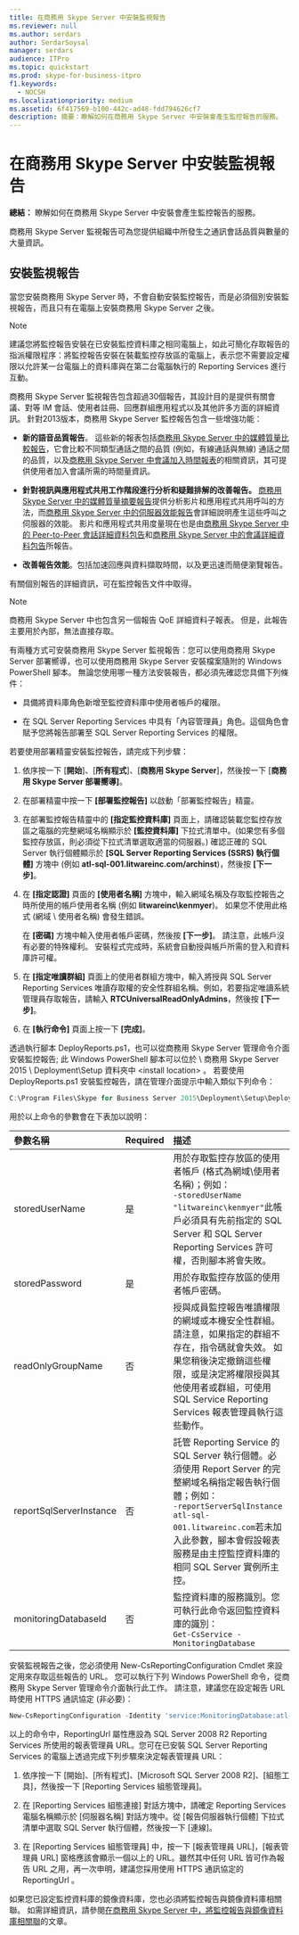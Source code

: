 ```yaml
---
title: 在商務用 Skype Server 中安裝監視報告
ms.reviewer: null
ms.author: serdars
author: SerdarSoysal
manager: serdars
audience: ITPro
ms.topic: quickstart
ms.prod: skype-for-business-itpro
f1.keywords:
  - NOCSH
ms.localizationpriority: medium
ms.assetid: 6f417569-b100-442c-ad48-fdd794626cf7
description: 摘要：瞭解如何在商務用 Skype Server 中安裝會產生監控報告的服務。
---
```


# <a name="install-monitoring-reports-in-skype-for-business-server"></a>在商務用 Skype Server 中安裝監視報告
 
**總結：** 瞭解如何在商務用 Skype Server 中安裝會產生監控報告的服務。
  
商務用 Skype Server 監視報告可為您提供組織中所發生之通訊會話品質與數量的大量資訊。 
  
## <a name="install-monitoring-reports"></a>安裝監視報告

當您安裝商務用 Skype Server 時，不會自動安裝監控報告，而是必須個別安裝監視報告，而且只有在電腦上安裝商務用 Skype Server 之後。
  
> [!NOTE]
> 建議您將監控報告安裝在已安裝監控資料庫之相同電腦上，如此可簡化存取報告的指派權限程序：將監控報告安裝在裝載監控存放區的電腦上，表示您不需要設定權限以允許某一台電腦上的資料庫與在第二台電腦執行的 Reporting Services 進行互動。 
  
商務用 Skype Server 監視報告包含超過30個報告，其設計目的是提供有關會議、對等 IM 會話、使用者註冊、回應群組應用程式以及其他許多方面的詳細資訊。 針對2013版本，商務用 Skype Server 監控報告包含一些增強功能：
  
- **新的語音品質報告**。 這些新的報表包括[商務用 Skype Server 中的媒體質量比較報告](../../manage/health-and-monitoring/comparison.md)，它會比較不同類型通話之間的品質 (例如，有線通話與無線) 通話之間的品質，以及[商務用 Skype Server 中會議加入時間報表](../../manage/health-and-monitoring/join-time-report.md)的相關資訊，其可提供使用者加入會議所需的時間量資訊。 
    
- **針對視訊與應用程式共用工作階段進行分析和疑難排解的改善報告。** [商務用 Skype Server 中的媒體質量摘要報告](../../manage/health-and-monitoring/summary.md)提供分析影片和應用程式共用呼叫的方法，而[商務用 Skype Server 中的伺服器效能報告](../../manage/health-and-monitoring/server-performance.md)會詳細說明產生這些呼叫之伺服器的效能。 影片和應用程式共用度量現在也是由[商務用 Skype Server 中的 Peer-to-Peer 會話詳細資料包告](../../manage/health-and-monitoring/peer-to-peer-session-detail-report.md)和[商務用 Skype Server 中的會議詳細資料包告](../../manage/health-and-monitoring/detail-report.md)所報告。
    
- **改善報告效能**。包括加速回應與資料擷取時間，以及更迅速而簡便瀏覽報告。
    
有關個別報告的詳細資訊，可在監控報告文件中取得。
  
> [!NOTE]
> 商務用 Skype Server 中也包含另一個報告 QoE 詳細資料子報表。 但是，此報告主要用於內部，無法直接存取。 
  
有兩種方式可安裝商務用 Skype Server 監視報告：您可以使用商務用 Skype Server 部署嚮導，也可以使用商務用 Skype Server 安裝檔案隨附的 Windows PowerShell 腳本。 無論您使用哪一種方法安裝報告，都必須先確認您具備下列條件：
  
- 具備將資料庫角色新增至監控資料庫中使用者帳戶的權限。
    
- 在 SQL Server Reporting Services 中具有「內容管理員」角色。這個角色會賦予您將報告部署至 SQL Server Reporting Services 的權限。
    
若要使用部署精靈安裝監控報告，請完成下列步驟：
  
1. 依序按一下 [**開始**]、[**所有程式**]、[**商務用 Skype Server**]，然後按一下 [**商務用 Skype Server 部署嚮導]**。
    
2. 在部署精靈中按一下 **[部署監控報告]** 以啟動「部署監控報告」精靈。
    
3. 在部署監控報告精靈中的 **[指定監控資料庫]** 頁面上，請確認裝載您監控存放區之電腦的完整網域名稱顯示於 **[監控資料庫]** 下拉式清單中。(如果您有多個監控存放區，則必須從下拉式清單選取適當的伺服器。) 確認正確的 SQL Server 執行個體顯示於 **[SQL Server Reporting Services (SSRS) 執行個體]** 方塊中 (例如 **atl-sql-001.litwareinc.com/archinst**)，然後按 **[下一步]**。
    
4. 在 **[指定認證]** 頁面的 **[使用者名稱]** 方塊中，輸入網域名稱及存取監控報告之時所使用的帳戶使用者名稱 (例如 **litwareinc\kenmyer**)。 如果您不使用此格式 (網域 \ 使用者名稱) 會發生錯誤。
    
    在 **[密碼]** 方塊中輸入使用者帳戶密碼，然後按 **[下一步]**。 請注意，此帳戶沒有必要的特殊權利。 安裝程式完成時，系統會自動授與帳戶所需的登入和資料庫許可權。
    
5. 在 **[指定唯讀群組]** 頁面上的使用者群組方塊中，輸入將授與 SQL Server Reporting Services 唯讀存取權的安全性群組名稱。例如，若要指定唯讀系統管理員存取報告，請輸入 **RTCUniversalReadOnlyAdmins**，然後按 **[下一步]**。
    
6. 在 **[執行命令]** 頁面上按一下 **[完成]**。
    
透過執行腳本 DeployReports.ps1，也可以從商務用 Skype Server 管理命令介面安裝監控報告; 此 Windows PowerShell 腳本可以位於 \ 商務用 Skype Server 2015 \ Deployment\Setup 資料夾中 \<install location\> 。 若要使用 DeployReports.ps1 安裝監控報告，請在管理介面提示中輸入類似下列命令：
  
```powershell
C:\Program Files\Skype for Business Server 2015\Deployment\Setup\DeployReports.ps1 -storedUserName "litwareinc\kenmyer" -storedPassword "p@ssw0rd" -readOnlyGroupName "RTCUniversalReadOnlyAdmins" -reportServerSqlInstance "atl-sql-001.litwareinc.com" -monitoringDatabaseId "MonitoringDatabase:atl-sql-001.litwareinc.com"
```

用於以上命令的參數會在下表加以說明：
  
|**參數名稱**|**Required**|**描述**|
|:-----|:-----|:-----|
|storedUserName  <br/> |是  <br/> |用於存取監控存放區的使用者帳戶 (格式為網域\使用者名稱)；例如：  <br/> ```-storedUserName "litwareinc\kenmyer"```此帳戶必須具有先前指定的 SQL Server 和 SQL Server Reporting Services 許可權，否則腳本將會失敗。  <br/> |
|storedPassword  <br/> |是  <br/> |用於存取監控存放區的使用者帳戶密碼。  <br/> |
|readOnlyGroupName  <br/> |否  <br/> |授與成員監控報告唯讀權限的網域或本機安全性群組。 請注意，如果指定的群組不存在，指令碼就會失效。 如果您稍後決定撤銷這些權限，或是決定將權限授與其他使用者或群組，可使用 SQL Service Reporting Services 報表管理員執行這些動作。  <br/> |
|reportSqlServerInstance  <br/> |否  <br/> |託管 Reporting Service 的 SQL Server 執行個體。必須使用 Report Server 的完整網域名稱指定報告執行個體；例如：<br/> ```-reportServerSqlInstance atl-sql-001.litwareinc.com```若未加入此參數，腳本會假設報表服務是由主控監控資料庫的相同 SQL Server 實例所主控。  <br/> |
|monitoringDatabaseId  <br/> |否  <br/> |監控資料庫的服務識別。您可執行此命令返回監控資料庫的識別：<br/> ```Get-CsService -MonitoringDatabase```|
   
安裝監視報告之後，您必須使用 New-CsReportingConfiguration Cmdlet 來設定用來存取這些報告的 URL。 您可以執行下列 Windows PowerShell 命令，從商務用 Skype Server 管理命令介面執行此工作。 請注意，建議您在設定報告 URL 時使用 HTTPS 通訊協定 (非必要)：
  
```powershell
New-CsReportingConfiguration -Identity 'service:MonitoringDatabase:atl-sql-001.litwareinc.com' -ReportingURL 'https://atl-sql-001.litwareinc.com:443/Reports_ARCHINST'
```

以上的命令中，ReportingUrl 屬性應設為 SQL Server 2008 R2 Reporting Services 所使用的報表管理員 URL。您可在已安裝 SQL Server Reporting Services 的電腦上透過完成下列步驟來決定報表管理員 URL：
  
1. 依序按一下 [開始]、[所有程式]、[Microsoft SQL Server 2008 R2]、[組態工具]，然後按一下 [Reporting Services 組態管理員]。
    
2. 在 [Reporting Services 組態連接] 對話方塊中，請確定 Reporting Services 電腦名稱顯示於 [伺服器名稱] 對話方塊中。從 [報告伺服器執行個體] 下拉式清單中選取 SQL Server 執行個體，然後按一下 [連線]。
    
3. 在 [Reporting Services 組態管理員] 中，按一下 [報表管理員 URL]，[報表管理員 URL] 窗格應該會顯示一個以上的 URL。雖然其中任何 URL 皆可作為報告 URL 之用，再一次申明，建議您採用使用 HTTPS 通訊協定的 ReportingUrl 。
    
如果您已設定監控資料庫的鏡像資料庫，您也必須將監控報告與鏡像資料庫相關聯。 如需詳細資訊，請參閱[在商務用 Skype Server 中，將監控報告與鏡像資料庫相關聯](monitoring-reports-with-a-mirror-database.md)的文章。
  

